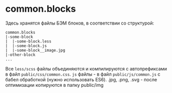 # common.blocks

Здесь хранятся файлы БЭМ блоков, в соответствии со структурой:
```
common.blocks
|-some-block
|  |-some-block.less
|  |-some-block.js
|  |-some-block__image.jpg
|-other-block
...
```

Все `less/scss` файлы объединяются и компилируются c автопрефиксами в файл `public/css/common.css`.
`js` файлы - в файл `public/js/common.js` c бабел обработкой (нужно использовать ES6).
.jpg, .png, .svg - после оптимизации копируются в папку public/img
